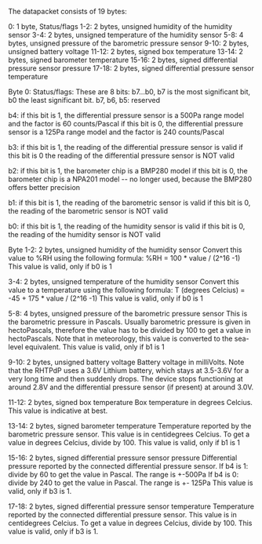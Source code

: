 The datapacket consists of 19 bytes:

0: 1 byte, Status/flags
1-2: 2 bytes, unsigned humidity of the humidity sensor
3-4: 2 bytes, unsigned temperature of the humidity sensor
5-8: 4 bytes, unsigned pressure of the barometric pressure sensor
9-10: 2 bytes, unsigned battery voltage
11-12: 2 bytes, signed box temperature
13-14: 2 bytes, signed barometer temperature
15-16: 2 bytes, signed differential pressure sensor pressure
17-18: 2 bytes, signed differential pressure sensor temperature

Byte 0: Status/flags:
These are 8 bits: b7...b0, b7 is the most significant bit, b0 the least significant bit.
b7, b6, b5: reserved

b4: if this bit is 1, the differential pressure sensor is a 500Pa range model and the factor is 60 counts/Pascal
    if this bit is 0, the differential pressure sensor is a 125Pa range model and the factor is 240 counts/Pascal

b3: if this bit is 1, the reading of the differential pressure sensor is valid
    if this bit is 0 the reading of the differential pressure sensor is NOT valid

b2: if this bit is 1, the barometer chip is a BMP280 model
    if this bit is 0, the barometer chip is a NPA201 model -- no longer used, because the BMP280 offers better precision

b1: if this bit is 1, the reading of the barometric sensor is valid
    if this bit is 0, the reading of the barometric sensor is NOT valid

b0: if this bit is 1, the reading of the humidity sensor is valid
    if this bit is 0, the reading of the humidity sensor is NOT valid
    

Byte 1-2: 2 bytes, unsigned humidity of the humidity sensor
Convert this value to %RH using the following formula: %RH = 100 * value / (2^16 -1)
This value is valid, only if b0 is 1

3-4: 2 bytes, unsigned temperature of the humidity sensor
Convert this value to a temperature using the following formula: T (degrees Celcius) = -45 + 175 * value / (2^16 -1)
This value is valid, only if b0 is 1

5-8: 4 bytes, unsigned pressure of the barometric pressure sensor
This is the barometric pressure in Pascals. Usually barometric pressure is given in hectoPascals, therefore the value has to be divided by 100 to get a value in hectoPascals. Note that in meteorology, this value is converted to the sea-level equivalent.
This value is valid, only if b1 is 1

9-10: 2 bytes, unsigned battery voltage
Battery voltage in milliVolts. Note that the RHTPdP uses a 3.6V Lithium battery, which stays at 3.5-3.6V for a very long time and then suddenly drops. The device stops functioning at around 2.8V and the differential pressure sensor (if present) at around 3.0V.

11-12: 2 bytes, signed box temperature
Box temperature in degrees Celcius. This value is indicative at best.

13-14: 2 bytes, signed barometer temperature
Temperature reported by the barometric pressure sensor. This value is in centidegrees Celcius. To get a value in degrees Celcius, divide by 100.
This value is valid, only if b1 is 1

15-16: 2 bytes, signed differential pressure sensor pressure
Differential pressure reported by the connected differential pressure sensor.
If b4 is 1: divide by 60 to get the value in Pascal. The range is +-500Pa
If b4 is 0: divide by 240 to get the value in Pascal. The range is +- 125Pa
This value is valid, only if b3 is 1.

17-18: 2 bytes, signed differential pressure sensor temperature
Temperature reported by the connected differential pressure sensor. This value is in centidegrees Celcius. To get a value in degrees Celcius, divide by 100.
This value is valid, only if b3 is 1.